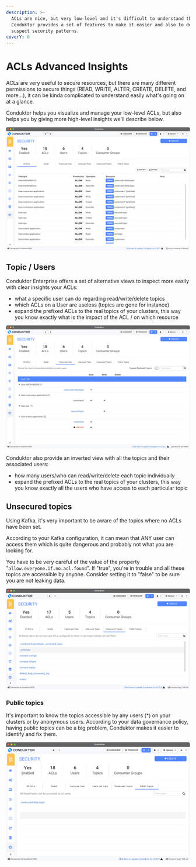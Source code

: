 ```yaml
---
description: >-
  ACLs are nice, but very low-level and it's difficult to understand them.
  Conduktor provides a set of features to make it easier and also to detect any
  suspect security patterns.
coverY: 0
---
```


# ACLs Advanced Insights

ACLs are very useful to secure resources, but there are many different permissions to secure things (READ, WRITE, ALTER, CREATE, DELETE, and more…), it can be kinda complicated to understand easily what's going on at a glance.

Conduktor helps you visualize and manage your low-level ACLs, but also helps you by giving more high-level insights we'll describe below.

![Low-level ACLs, difficult to interpret](<../assets/assets/Screenshot 2022-02-20 at 20.39.06.png>)

## Topic / Users

Conduktor Enterprise offers a set of alternative views to inspect more easily with clear insights your ACLs:

- what a specific user can do regarding read/write/delete topics
- which ACLs on a User are useless (topics are gone for instance)
- expand the prefixed ACLs to the real topics of your clusters, this way you know exactly what is the impact of the ACL / on which resource

![](<../assets/assets/Screenshot 2022-02-20 at 20.51.50.png>)

Conduktor also provide an inverted view with all the topics and their associated users:

- how many users/who can read/write/delete each topic individually
- expand the prefixed ACLs to the real topics of your clusters, this way you know exactly all the users who have access to each particular topic

## Unsecured topics

Using Kafka, it's very important to be aware of the topics where no ACLs have been set.

According to your Kafka configuration, it can mean that ANY user can access them which is quite dangerous and probably not what you are looking for.

You have to be very careful of the value of the property "`allow.everyone.if.no.acl.found`". If "true", you're in trouble and all these topics are accessible by anyone. Consider setting it to "false" to be sure you are not leaking data.

![](<../assets/assets/Screenshot 2022-02-20 at 21.20.21.png>)

### Public topics

It's important to know the topics accessible by any users (\*) on your clusters or by anonymous users. According to your data governance policy, having public topics can be a big problem, Conduktor makes it easier to identify and fix them.

![](<../assets/assets/Screenshot 2022-02-20 at 21.05.40.png>)
